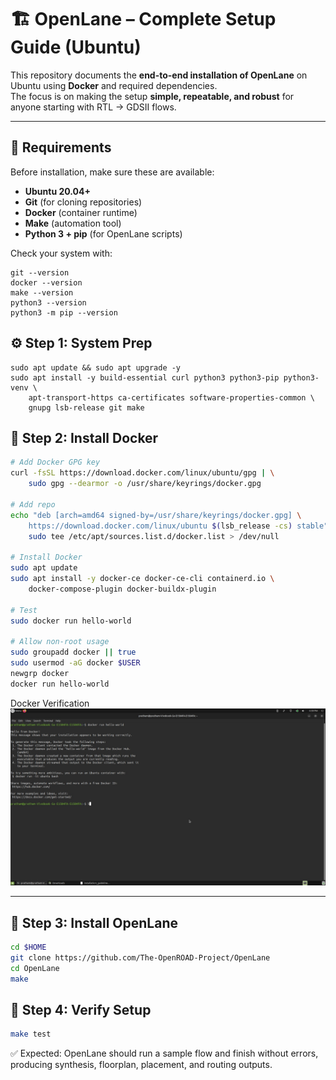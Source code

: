 # 🏗️ OpenLane – Complete Setup Guide (Ubuntu)

This repository documents the **end-to-end installation of OpenLane** on Ubuntu using **Docker** and required dependencies.  
The focus is on making the setup **simple, repeatable, and robust** for anyone starting with RTL → GDSII flows.

---

## 🔑 Requirements

Before installation, make sure these are available:

- **Ubuntu 20.04+**  
- **Git** (for cloning repositories)  
- **Docker** (container runtime)  
- **Make** (automation tool)  
- **Python 3 + pip** (for OpenLane scripts)  

Check your system with:

~~~
git --version
docker --version
make --version
python3 --version
python3 -m pip --version
~~~

## ⚙️ Step 1: System Prep
~~~
sudo apt update && sudo apt upgrade -y
sudo apt install -y build-essential curl python3 python3-pip python3-venv \
    apt-transport-https ca-certificates software-properties-common \
    gnupg lsb-release git make
~~~

## 🐳 Step 2: Install Docker
```bash
# Add Docker GPG key
curl -fsSL https://download.docker.com/linux/ubuntu/gpg | \
    sudo gpg --dearmor -o /usr/share/keyrings/docker.gpg

# Add repo
echo "deb [arch=amd64 signed-by=/usr/share/keyrings/docker.gpg] \
    https://download.docker.com/linux/ubuntu $(lsb_release -cs) stable" | \
    sudo tee /etc/apt/sources.list.d/docker.list > /dev/null

# Install Docker
sudo apt update
sudo apt install -y docker-ce docker-ce-cli containerd.io \
    docker-compose-plugin docker-buildx-plugin

# Test
sudo docker run hello-world

# Allow non-root usage
sudo groupadd docker || true
sudo usermod -aG docker $USER
newgrp docker
docker run hello-world
```

Docker Verification
![docker](./OutputImage/docker.jpg)

---
## 🔧 Step 3: Install OpenLane
```bash
cd $HOME
git clone https://github.com/The-OpenROAD-Project/OpenLane
cd OpenLane
make
```
## 🧪 Step 4: Verify Setup
```bash
make test
```
✅ Expected: OpenLane should run a sample flow and finish without errors, producing synthesis, floorplan, placement, and routing outputs.
